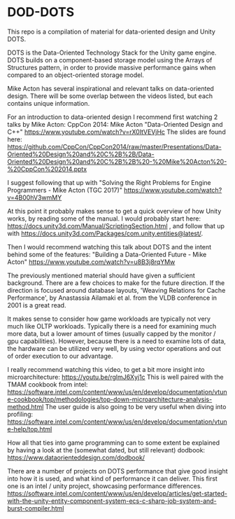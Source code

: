 # DOD-DOTS
This repo is a compilation of material for data-oriented design and Unity DOTS.

DOTS is the Data-Oriented Technology Stack for the Unity game engine. DOTS builds on a component-based storage model using the Arrays of Structures pattern, in order to provide massive performance gains when compared to an object-oriented storage model.

Mike Acton has several inspirational and relevant talks on data-oriented design. There will be some overlap between the videos listed, but each contains unique information.

For an introduction to data-oriented design I recommend first watching 2 talks by Mike Acton:
CppCon 2014: Mike Acton "Data-Oriented Design and C++"
https://www.youtube.com/watch?v=rX0ItVEVjHc
The slides are found here: 
https://github.com/CppCon/CppCon2014/raw/master/Presentations/Data-Oriented%20Design%20and%20C%2B%2B/Data-Oriented%20Design%20and%20C%2B%2B%20-%20Mike%20Acton%20-%20CppCon%202014.pptx

I suggest following that up with "Solving the Right Problems for Engine Programmers - Mike Acton‌ (TGC 2017)"
https://www.youtube.com/watch?v=4B00hV3wmMY

At this point it probably makes sense to get a quick overview of how Unity works, by reading some of the manual. I would probably start here: https://docs.unity3d.com/Manual/ScriptingSection.html , and follow that up with https://docs.unity3d.com/Packages/com.unity.entities@latest/.

Then I would recommend watching this talk about DOTS and the intent behind some of the features: "Building a Data-Oriented Future - Mike Acton"
https://www.youtube.com/watch?v=u8B3j8rqYMw

The previously mentioned material should have given a sufficient background. There are a few choices to make for the future direction. If the direction is focused around database layouts, 'Weaving Relations for Cache Performance', by Anastassia Ailamaki et al. from the VLDB conference in 2001 is a great read.

It makes sense to consider how game workloads are typically not very much like OLTP workloads. Typically there is a need for examining much more data, but a lower amount of times (usually capped by the monitor / gpu capabilities). However, because there is a need to examine lots of data, the hardware can be utilized very well, by using vector operations and out of order execution to our advantage.

I really recommend watching this video, to get a bit more insight into microarchitecture: https://youtu.be/rglmJ6Xyj1c
This is well paired with the TMAM cookbook from intel: https://software.intel.com/content/www/us/en/develop/documentation/vtune-cookbook/top/methodologies/top-down-microarchitecture-analysis-method.html
The user guide is also going to be very useful when diving into profiling: https://software.intel.com/content/www/us/en/develop/documentation/vtune-help/top.html

How all that ties into game programming can to some extent be explained by having a look at the (somewhat dated, but still relevant) dodbook: https://www.dataorienteddesign.com/dodbook/

There are a number of projects on DOTS performance that give good insight into how it is used, and what kind of performance it can deliver.
This first one is an intel / unity project, showcasing performance differences.
https://software.intel.com/content/www/us/en/develop/articles/get-started-with-the-unity-entity-component-system-ecs-c-sharp-job-system-and-burst-compiler.html

